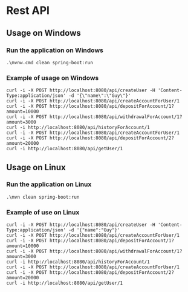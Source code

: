# Rest API

## Usage on Windows

### Run the application on Windows

``````
.\mvnw.cmd clean spring-boot:run
``````

### Example of usage on Windows

``````
curl -i -X POST http://localhost:8080/api/createUser -H 'Content-Type:application/json' -d '{\"name\":\"Guy\"}'
curl -i -X POST http://localhost:8080/api/createAccountForUser/1
curl -i -X POST http://localhost:8080/api/depositForAccount/1?amount=10000
curl -i -X POST http://localhost:8080/api/withdrawalForAccount/1?amount=3000
curl -i http://localhost:8080/api/historyForAccount/1
curl -i -X POST http://localhost:8080/api/createAccountForUser/1
curl -i -X POST http://localhost:8080/api/depositForAccount/2?amount=20000
curl -i http://localhost:8080/api/getUser/1
``````

## Usage on Linux

### Run the application on Linux

``````
.\mvn clean spring-boot:run
``````

### Example of use on Linux

``````
curl -i -X POST http://localhost:8080/api/createUser -H 'Content-Type:application/json' -d '{"name":"Guy"}'
curl -i -X POST http://localhost:8080/api/createAccountForUser/1
curl -i -X POST http://localhost:8080/api/depositForAccount/1?amount=10000
curl -i -X POST http://localhost:8080/api/withdrawalForAccount/1?amount=3000
curl -i http://localhost:8080/api/historyForAccount/1
curl -i -X POST http://localhost:8080/api/createAccountForUser/1
curl -i -X POST http://localhost:8080/api/depositForAccount/2?amount=20000
curl -i http://localhost:8080/api/getUser/1
``````
